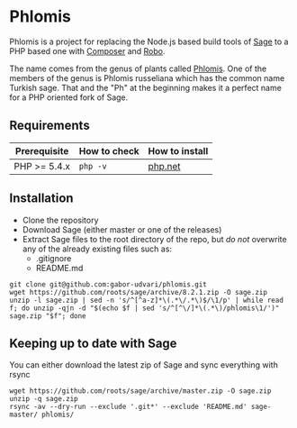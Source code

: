 # Phlomis

Phlomis is a project for replacing the Node.js based build tools of [Sage](https://github.com/roots/sage) to a PHP based one with [Composer](https://getcomposer.org/) and [Robo](http://codegyre.github.io/Robo/).

The name comes from the genus of plants called [Phlomis](https://en.wikipedia.org/wiki/Phlomis). One of the members of the genus is Phlomis russeliana which has the common name Turkish sage. That and the "Ph" at the beginning makes it a perfect name for a PHP oriented fork of Sage.

## Requirements

| Prerequisite    | How to check | How to install
| --------------- | ------------ | ------------- |
| PHP >= 5.4.x    | `php -v`     | [php.net](http://php.net/manual/en/install.php) |

## Installation

- Clone the repository
- Download Sage (either master or one of the releases)
- Extract Sage files to the root directory of the repo, but _do not_ overwrite any of the already existing files such as:
  - .gitignore
  - README.md

```
git clone git@github.com:gabor-udvari/phlomis.git
wget https://github.com/roots/sage/archive/8.2.1.zip -O sage.zip
unzip -l sage.zip | sed -n 's/^[^a-z]*\(.*\/.*\)$/\1/p' | while read f; do unzip -qjn -d "$(echo $f | sed 's/^[^\/]*\(.*\)/phlomis\1/')" sage.zip "$f"; done
```

## Keeping up to date with Sage

You can either download the latest zip of Sage and sync everything with rsync

```
wget https://github.com/roots/sage/archive/master.zip -O sage.zip
unzip -q sage.zip
rsync -av --dry-run --exclude '.git*' --exclude 'README.md' sage-master/ phlomis/
```
